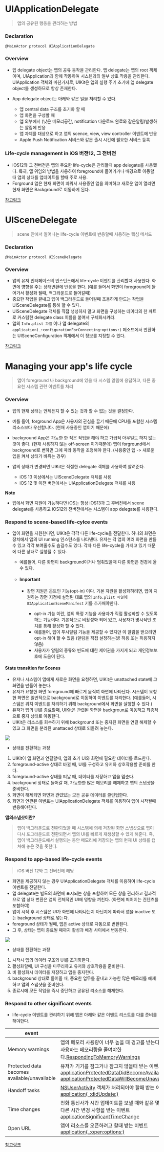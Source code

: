 # UIApplicationDelegate
> 앱의 공유된 행동을 관리하는 방법

### Declaration
`@MainActor protocol UIApplicationDelegate`

### Overview
- 앱 delegate object는 앱의 공유 동작을 관리한다. 앱 delegate는 앱의 root 객체이며, UIApplication과 함께 작동하여 시스템과의 일부 상호 작용을 관리한다. UIApplication 객체와 마찬가지로, UIKit은 앱의 실행 주기 초기에 앱 delegate object를 생성하므로 항상 존재한다.

- App delegate object는 아래와 같은 일을 처리할 수 있다.

  - 앱 central data 구조를 초기화 할 때
  - 앱 화면을 구성할 때
  - 앱 외부에서 (낮은 메모리공간, notification 다운로드 완료와 같은알림)발생하는 알림에 반응
  - 앱 자체를 대상으로 하고 앱의 scence, view, view controller 이벤트에 반응
  - Apple Push Notification 서비스와 같은 출시 시간에 필요한 서비스 등록

### Life-cycle management in iOS 버전12, 그 전버전
- iOS12와 그 전버전은 앱의 주요한 life-cycle은 관리할때 app delegate를 사용했다. 특히, 앱 위임의 방법을 사용하여 foreground에 들어가거나 배경으로 이동할 때 앱의 상태를 업데이트를 할때 주로 사용.
- Forground 앱은 현재 화면이 띄워서 사용중인 앱을 의미하고 새로운 앱이 열리면 현재 화면은 Background로 이동하게 된다.

[참고링크](https://developer.apple.com/documentation/uikit/uiapplicationdelegate)

# UISceneDelegate
> scene 안에서 일어나는 life-cycle 이벤트에 반응할때 사용하는 핵심 메서드

### Declaration
`@MainActor protocol UISceneDelegate`

### Overview
- 앱의 유저 인터페이스의 인스턴스에서 life-cycle 이벤트를 관리할때 사용한다. 화면에 영향을 주는 상태변환에 반응을 한다. (예를 들어서 화면이 foreground에 들어가서 활성화 될때, 백그라운드로 들어갈때)
- 중요한 작업을 끝내고 앱이 백그라운드로 들어갈때 조용하게 만드는 작업을 UISceneDelegate를 통해 할 수 있다.
- UISceneDelegate 객체를 직접 생성하지 말고 화면을 구성하는 데이터의 한 파트로 커스텀한 delegate class 이름을 붙여서 구체화시켜라.
- 앱의 `Info.plist 파일` 이나 앱 delegate의 `application(_:configurationForConnecting:options:)` 메소드에서 반환하는 UISceneConfiguration 객체에서 이 정보를 지정할 수 있다.

[참고링크](https://developer.apple.com/documentation/uikit/uiscenedelegate)


# Managing your app's life cycle
> 앱이 foreground 나 background에 있을 때 시스템 알림에 응답하고, 다른 중요한 시스템 관련 이벤트를 처리

### Overview
- 앱의 현재 상태는 언제든지 할 수 있는 것과 할 수 없는 것을 결정한다. 
- 예를 들어, forground App은 사용자의 관심을 끌기 때문에 CPU를 포함한 시스템 리소스보다 우선합니다. (현재 사용중인 앱이기 때문에)
- background App은 가능한 한 적은 작업을 해야 하고 가급적 아무일도 하지 않는 것이 좋다. (현재 사용하지 않는 off-screen 이기때문에) 앱이 forground에서 background로 변하면 그에 따라 동작을 조정해야 한다. (사용중인 앱 -> 새로운 앱을 켜서 상태가 바뀌는 경우)

- 앱의 상태가 변경되면 UIKit은 적절한 delegate 객체를 사용하여 알려준다.
   - iOS 13 이상에서는 UISceneDelegate 객체를 사용
   - iOS 12 및 이전 버전에서는 UIApplicationDelegate 객체를 사용
   
**Note**
- 앱에서 화면 지원이 가능하다면 iOS는 항상 iOS13과 그 후버전에서 scene delegate를 사용하고 iOS12와 전버전에서는 시스템이 app delegate를 사용한다.

### Respond to scene-based life-cylce events
- 앱이 화면을 지원한다면, UIKit은 각각 다른 life-cycle을 전달한다. 하나의 화면은 장치에서 앱의 UI running 인스턴스를 나타낸다. 유저는 각 앱의 여러 화면을 만들 수 있고 각각 보여줄수도 숨길수도 있다. 각자 다른 life-cycle을 가지고 있기 때문에 다른 상태로 실행될 수 있다.
   - 예를들어, 다른 화면이 background이거나 멈춰있을때 다른 화면은 전경에 올 수 있다.

  - #### **Important**
    - 장면 지원은 옵트인 기능(opt-in) 이다. 기본 지원을 활성화하려면, 앱이 지원하는 장면 지정에 설명된 대로 앱의 `Info.plist 파일`에 `UIApplicationSceneManifest` 키를 추가해야한다.

      - opt-in 기능 이란, 앱의 특정 기능을 사용자가 직접 활성화할 수 있도록 하는 기능이다. 기본적으로 비활성화 되어 있고, 사용자가 명시적인 조치를 통해 활성화 할 수 있다.
      - 예를들어, 앱이 푸시알림 기능을 제공할 수 있지만 이 알림을 받으려면 opt-in 해야 할 수 있음 (알림을 직접 설정하는것! 허용 또는 허용하지 않음)
      - 사용자가 알림의 종류와 빈도에 대한 제어권을 가지게 되고 개인정보보호에 도움이 된다.


#### State transition for Scenes

- 유저나 시스템이 앱에게 새로운 화면을 요청하면, UIKit은 unattached state에 그 화면을 만들어 놓는다. 
- 유저가 요청한 화면 foreground에 빠르게 움직여 화면에 나타난다. 시스템이 요청한 화면은 일반적으로 background로 이동하여 이벤트를 처리한다. (예를들어, 시스템은 위치 이벤트를 처리하기 위해 background에서 화면을 실행할 수 있다.)
- 유저가 앱의 UI를 종료할때, UIKit은 관련된 화면을 backgroun로 이동하고 최종적으로 중지 상태로 이동한다. 
- UIKit은 리소스를 회수하기 위해 background 또는 중지된 화면을 연결 해제할 수 있고 그 화면을 분리된 unattaced 상태로 되돌려 놓는다.

![](https://i.imgur.com/9cQ1WsS.png)

- 상태를 전환하는 과정

1. UIKit이 앱 화면과 연결할때, 앱의 초기 UI와 화면에 필요한 데이터를 로드한다.
2. foreground-active 상태로 바뀔 때, UI를 구성하고 유저와 상호작용할 준비를 한다.
3. foreground-active 상태를 떠날 때, 데이터를 저장하고 앱을 멈춘다.
4. background 상태로 들어갈 때, 가능한한 많은 메모리를 해제하고 앱의 스냅샷을 준비한다.
5. 화면이 해제되면 화면과 관련있는 모든 공유 데이터를 클린업한다.
6. 화면과 연관된 이벤트는 UIApplicationDelegate 객체를 이용하여 앱이 시작될때 반응해야한다.

**앱의스냅샷이란?**

> 앱이 백그라운드로 전환되었을 때 시스템에 의해 저장된 화면 스냅샷으로 앱이 다시 포그라운드로 전환되면서 앱의 UI를 빠르게 재생성할 수 있게 해준다. 즉, 앱이 백그라운드에서 실행되는 동안 메모리에 저장되는 앱의 현재 UI 상태를 캡쳐해 놓은 것을 뜻한다.

### Respond to app-based life-cycle events
> iOS 버전 12와 그 전버전에 해당

- 화면을 제공하지 않는 경우 UIApplicationDelegate 객체를 이용하여 life-cycle 이벤트를 전달한다.
- 앱 delegate는 별도의 화면에 표시되는 창을 포함하여 모든 창을 관리하고 결과적으로 앱 상태 변환은 앱의 전체적인 UI에 영향을 끼친다. (화면에 띄어지는 컨텐츠를 포함하여)
- 앱이 시작 후 시스템은 UI가 화면에 나타나는지 아닌지에 따라서 앱을 inactive 또는 background 상태로 넣는다. 
- foreground 상태가 될때, 앱은 active 상태로 자동으로 변환된다.
- 그 후, 상태는 앱이 종료될 때까지 활성과 배경 사이에서 변동한다. 

![](https://i.imgur.com/EhOE8eO.png)

- 상태를 전환하는 과정

1. 시작시 앱의 데이터 구조와 UI를 초기화한다.
2. 활성화할때, UI 구성을 마무리하고 유저와 상호작용을 준비한다.
3. 비 활성화시 데이터를 저장하고 앱을 중지한다.
4. background 상태로 들어올 때, 중요한 업무를 끝내고 가능한 많은 메모리를 해제하고 앱의 스냅샷을 준비한다.
5. 종료시에 모든 작업을 즉시 중단하고 공유된 리소스를 해제한다.

### Respond to other significant events
- life-cycle 이벤트를 관리하기 위해 앱은 아래와 같은 이벤트 리스트를 다룰 준비를 해야한다.


| event |  |
| -------- | -------- |
| Memory warnings| 앱의 메모리 사용량이 너무 높을 때 경고를 받는다. 앱이 사용하는 메모리량을 줄여야한다.[RespondingToMemoryWarnings](https://developer.apple.com/documentation/uikit/app_and_environment/managing_your_app_s_life_cycle/responding_to_memory_warnings) |
|Protected data becomes available/unavailable| 유저가 기기를 잠그거나 잠그지 않을때 받는 이벤트 [applicationProtectedDataDidBecomeAvailable](https://developer.apple.com/documentation/uikit/uiapplicationdelegate/1623044-applicationprotecteddatadidbecom)</br>[applicationProtectedDataWillBecomeUnavailable](https://developer.apple.com/documentation/uikit/uiapplicationdelegate/1623019-applicationprotecteddatawillbeco) |
|Handoff tasks|[NSUserActivity](https://developer.apple.com/documentation/foundation/nsuseractivity) 객체가 처리되어야 할때 받는 이벤트 [application(_:didUpdate:)](https://developer.apple.com/documentation/uikit/uiapplicationdelegate/1622963-application) |
|Time changes| 전화 통신사가 시간 업데이트를 보낼 때와 같은 몇 가지 다른 시간 변경 사항을 받는 이벤트 [applicationSignificantTimeChange](https://developer.apple.com/documentation/uikit/uiapplicationdelegate/1622992-applicationsignificanttimechange)|
| Open URL| 앱이 리소스를 오픈하려고 할때 받는 이벤트[application(_:open:options:)](https://developer.apple.com/documentation/uikit/uiapplicationdelegate/1623112-application)|

[참고링크](https://developer.apple.com/documentation/uikit/app_and_environment/managing_your_app_s_life_cycle)

